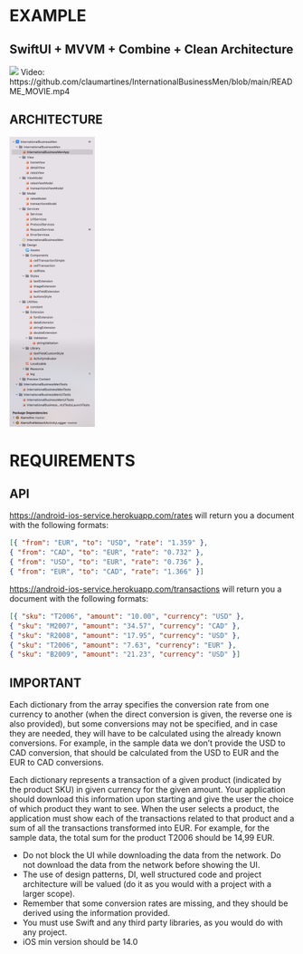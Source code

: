 # EXAMPLE

## SwiftUI + MVVM + Combine + Clean Architecture

<img src="README_FULL.gif" style="width: 30%;">
Video: https://github.com/claumartines/InternationalBusinessMen/blob/main/README_MOVIE.mp4

## ARCHITECTURE

<img src="README_PROJECT.png" style="width: 30%;">  

# REQUIREMENTS

## API
https://android-ios-service.herokuapp.com/rates will return you a document with the following formats:

 ```json
[{ "from": "EUR", "to": "USD", "rate": "1.359" }, 
{ "from": "CAD", "to": "EUR", "rate": "0.732" }, 
{ "from": "USD", "to": "EUR", "rate": "0.736" }, 
{ "from": "EUR", "to": "CAD", "rate": "1.366" }]
  ```

https://android-ios-service.herokuapp.com/transactions will return you a document with the following formats:
 ```json
[{ "sku": "T2006", "amount": "10.00", "currency": "USD" },
{ "sku": "M2007", "amount": "34.57", "currency": "CAD" }, 
{ "sku": "R2008", "amount": "17.95", "currency": "USD" }, 
{ "sku": "T2006", "amount": "7.63", "currency": "EUR" },
{ "sku": "B2009", "amount": "21.23", "currency": "USD" }]
  ```
## IMPORTANT

Each dictionary from the array specifies the conversion rate from one currency to another (when the direct conversion is given, the reverse one is also provided), but some conversions may not be specified, and in case they are needed, they will have to be calculated using the already known conversions. For example, in the sample data we don’t provide the USD to CAD conversion, that should be calculated from the USD to EUR and the EUR to CAD conversions.

Each dictionary represents a transaction of a given product (indicated by the product SKU) in given currency for the given amount.
Your application should download this information upon starting and give the user the choice of which product they want to see. When the user selects a product, the application must show each of the transactions related to that product and a sum of all the transactions transformed into EUR.
For example, for the sample data, the total sum for the product T2006 should be 14,99 EUR.

- Do not block the UI while downloading the data from the network. Do not download the data from the network before showing the UI.
- The use of design patterns, DI, well structured code and project architecture will be valued (do it as you would with a project with a larger scope).
- Remember that some conversion rates are missing, and they should be derived using the information provided.
- You must use Swift and any third party libraries, as you would do with any project.
- iOS min version should be 14.0
